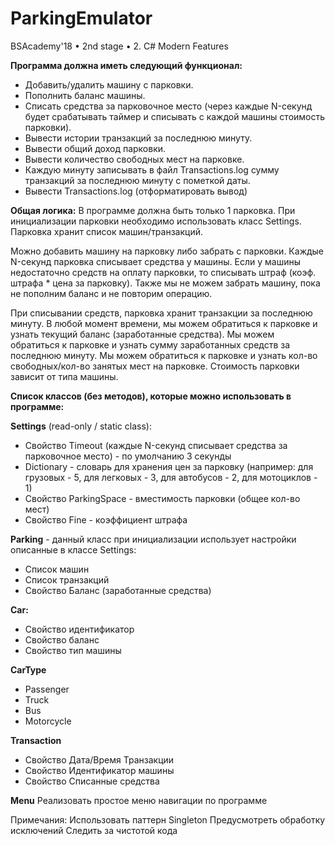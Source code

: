 # ParkingEmulator
BSAcademy'18 • 2nd stage • 2. C# Modern Features


**Программа должна иметь следующий функционал:**
* Добавить/удалить машину с парковки.
* Пополнить баланс машины.
* Списать средства за парковочное место (через каждые N-секунд будет срабатывать таймер и списывать с каждой машины стоимость парковки).
* Вывести истории транзакций за последнюю минуту.
* Вывести общий доход парковки.
* Вывести количество свободных мест на парковке.
* Каждую минуту записывать в файл Transactions.log сумму транзакций за последнюю минуту с пометкой даты.
* Вывести Transactions.log (отформатировать вывод)

**Общая логика:** В программе должна быть только 1 парковка. При инициализации парковки необходимо использовать класс Settings. Парковка хранит список машин/транзакций.

Можно добавить машину на парковку либо забрать с парковки. Каждые N-секунд парковка списывает средства у машины. Если у машины недостаточно средств на оплату парковки, то списывать штраф (коэф. штрафа * цена за парковку). Также мы не можем забрать машину, пока не пополним баланс и не повторим операцию.

При списывании средств, парковка хранит транзакции за последнюю минуту. В любой момент времени, мы можем обратиться к парковке и узнать текущий баланс (заработанные средства). Мы можем обратиться к парковке и узнать сумму заработанных средств за последнюю минуту. Мы можем обратиться к парковке и узнать кол-во свободных/кол-во занятых мест на парковке. Стоимость парковки зависит от типа машины.

**Список классов (без методов), которые можно использовать в программе:**

**Settings** (read-only / static class):
* Свойство Timeout (каждые N-секунд списывает средства за парковочное место) - по умолчанию 3 секунды
* Dictionary - словарь для хранения цен за парковку (например: для грузовых - 5, для легковых - 3, для автобусов - 2, для мотоциклов - 1)
* Свойство ParkingSpace - вместимость парковки (общее кол-во мест)
* Свойство Fine - коэффициент штрафа

**Parking** - данный класс при инициализации использует настройки описанные в классе Settings:
* Список машин
* Список транзакций
* Свойство Баланс (заработанные средства)

**Car:**
* Свойство идентификатор
* Свойство баланс
* Свойство тип машины

**CarType**
* Passenger
* Truck
* Bus
* Motorcycle

**Transaction**
* Свойство Дата/Время Транзакции
* Свойство Идентификатор машины
* Свойство Списанные средства

**Menu**
Реализовать простое меню навигации по программе

Примечания:
Использовать паттерн Singleton
Предусмотреть обработку исключений
Следить за чистотой кода
